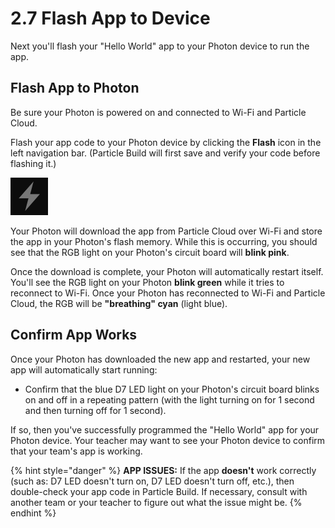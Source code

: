 # 2.7 Flash App to Device

Next you'll flash your "Hello World" app to your Photon device to run the app.

## Flash App to Photon

Be sure your Photon is powered on and connected to Wi-Fi and Particle Cloud.

Flash your app code to your Photon device by clicking the **Flash** icon in the left navigation bar. \(Particle Build will first save and verify your code before flashing it.\)

![Flash Icon](../../.gitbook/assets/pb-flash-icon.png)

Your Photon will download the app from Particle Cloud over Wi-Fi and store the app in your Photon's flash memory. While this is occurring, you should see that the RGB light on your Photon's circuit board will **blink pink**.

Once the download is complete, your Photon will automatically restart itself. You'll see the RGB light on your Photon **blink green** while it tries to reconnect to Wi-Fi. Once your Photon has reconnected to Wi-Fi and Particle Cloud, the RGB will be **"breathing" cyan** \(light blue\).

## Confirm App Works

Once your Photon has downloaded the new app and restarted, your new app will automatically start running:

* Confirm that the blue D7 LED light on your Photon's circuit board blinks on and off in a repeating pattern \(with the light turning on for 1 second and then turning off for 1 second\).

If so, then you've successfully programmed the "Hello World" app for your Photon device. Your teacher may want to see your Photon device to confirm that your team's app is working.

{% hint style="danger" %}
**APP ISSUES:**  If the app **doesn't** work correctly \(such as:  D7 LED doesn't turn on, D7 LED doesn't turn off, etc.\), then double-check your app code in Particle Build. If necessary, consult with another team or your teacher to figure out what the issue might be. 
{% endhint %}

